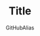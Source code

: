 ---
title: Title
titleSuffix: Azure Solution Ideas
description: Description
author: GitHubAlias
ms.date: 07/01/2020
ms.topic: solution-ideas
ms.service: architecture-center
ms.subservice: solution-ideas
ms.custom:
- fcp
---